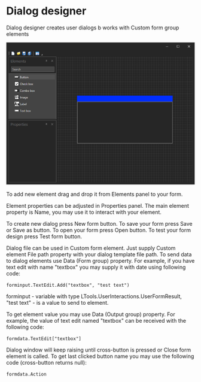 # Dialog designer

Dialog designer creates user dialogs b works with Custom form group elements

![](<../../.gitbook/assets/image (130).png>)

To add new element drag and drop it from Elements panel to your form.

Element properties can be adjusted in Properties panel. The main element property is Name, you may use it to interact with your element.&#x20;

To create new dialog press New form button. To save your form press Save or Save as button. To open your form press Open button. To test your form design press Test form button.

Dialog file can be used in Custom form element. Just supply Custom element File path property with your dialog template file path. To send data to dialog elements use Data (Form group) property. For example, if you have text edit with name "textbox" you may supply it with date using following code:

```
forminput.TextEdit.Add("textbox", "test text")
```

forminput - variable with type LTools.UserInteractions.UserFormResult, "test text" - is a value to send to element.

To get element value you may use Data (Output group) property. For example, the value of text edit named "textbox" can be received with the following code:

```
formdata.TextEdit["textbox"]
```

Dialog window will keep raising until cross-button is pressed or Close form element is called. To get last clicked button name you may use the following code (cross-button returns null):

```
formdata.Action
```
